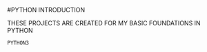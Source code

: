 #PYTHON INTRODUCTION

THESE PROJECTS ARE CREATED FOR MY BASIC FOUNDATIONS IN PYTHON 
```
PYTHON3
```

